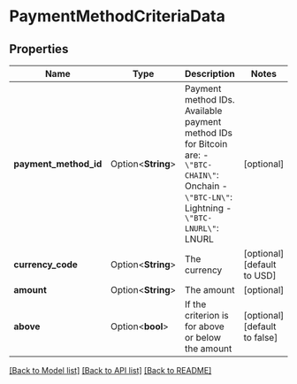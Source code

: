 # PaymentMethodCriteriaData

## Properties

Name | Type | Description | Notes
------------ | ------------- | ------------- | -------------
**payment_method_id** | Option<**String**> | Payment method IDs. Available payment method IDs for Bitcoin are:   - `\"BTC-CHAIN\"`: Onchain    -`\"BTC-LN\"`: Lightning    - `\"BTC-LNURL\"`: LNURL | [optional]
**currency_code** | Option<**String**> | The currency | [optional][default to USD]
**amount** | Option<**String**> | The amount | [optional]
**above** | Option<**bool**> | If the criterion is for above or below the amount | [optional][default to false]

[[Back to Model list]](../README.md#documentation-for-models) [[Back to API list]](../README.md#documentation-for-api-endpoints) [[Back to README]](../README.md)


